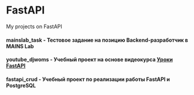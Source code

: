 # FastAPI

My projects on FastAPI

#### mainslab_task - Тестовое задание на позицию Backend-разработчик в MAINS Lab

#### youtube_djwoms - Учебный проект на основе видеокурса [Уроки FastAPI](https://www.youtube.com/playlist?list=PLaED5GKTiQG8GW5Rv2hf3tRS-d9t9liUt)

#### fastapi_crud - Учебный проект по реализации работы FastAPI и PostgreSQL